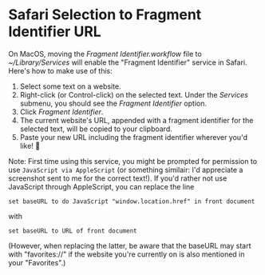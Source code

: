 # Safari Selection to Fragment Identifier URL

On MacOS, moving the _Fragment Identifier.workflow_ file to _~/Library/Services_ will enable the "Fragment Identifier" service in Safari. Here's how to make use of this:

1. Select some text on a website.
2. Right-click (or Control-click) on the selected text. Under the _Services_ submenu, you should see the _Fragment Identifier_ option.
3. Click _Fragment Identifier_.
4. The current website's URL, appended with a fragment identifier for the selected text, will be copied to your clipboard.
5. Paste your new URL including the fragment identifier wherever you'd like! 🎉

Note: First time using this service, you might be prompted for permission to use `JavaScript via AppleScript` (or something similair: I'd appreciate a screenshot sent to me for the correct text!). If you'd rather not use JavaScript through AppleScript, you can replace the line

```set baseURL to do JavaScript "window.location.href" in front document```

with

```set baseURL to URL of front document```

(However, when replacing the latter, be aware that the baseURL may start with "favorites://" if the website you're currently on is also mentioned in your "Favorites".)
